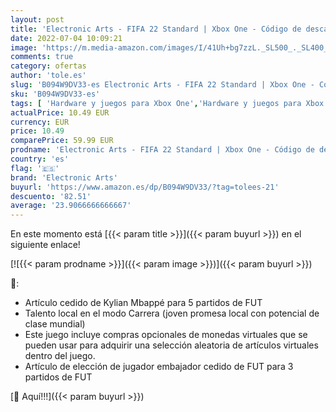 ```yaml
---
layout: post
title: 'Electronic Arts - FIFA 22 Standard | Xbox One - Código de descarga'
date: 2022-07-04 10:09:21
image: 'https://m.media-amazon.com/images/I/41Uh+bg7zzL._SL500_._SL400_.jpg'
comments: true
category: ofertas
author: 'tole.es'
slug: 'B094W9DV33-es Electronic Arts - FIFA 22 Standard | Xbox One - Código de...'
sku: 'B094W9DV33-es'
tags: [ 'Hardware y juegos para Xbox One','Hardware y juegos para Xbox Series X y S','Juegos para Xbox One','Juegos para Xbox Series X y S','Videojuegos','electronic arts','xbox','🇪🇸', ]
actualPrice: 10.49 EUR
currency: EUR
price: 10.49
comparePrice: 59.99 EUR
prodname: 'Electronic Arts - FIFA 22 Standard | Xbox One - Código de descarga'
country: 'es'
flag: '🇪🇸'
brand: 'Electronic Arts'
buyurl: 'https://www.amazon.es/dp/B094W9DV33/?tag=tolees-21'
descuento: '82.51'
average: '23.9066666666667'
---
```


En este momento está [{{< param title >}}]({{< param buyurl >}}) en el siguiente enlace!

[![{{< param prodname >}}]({{< param image >}})]({{< param buyurl >}})

🔎:

- Artículo cedido de Kylian Mbappé para 5 partidos de FUT
- Talento local en el modo Carrera (joven promesa local con potencial de clase mundial)
- Este juego incluye compras opcionales de monedas virtuales que se pueden usar para adquirir una selección aleatoria de artículos virtuales dentro del juego.
- Artículo de elección de jugador embajador cedido de FUT para 3 partidos de FUT

[🛒 Aquí!!!]({{< param buyurl >}})
